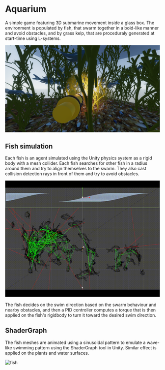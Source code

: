 # Aquarium
A simple game featuring 3D submarine movement inside a glass box. The environment is populated by fish, that swarm together in a boid-like manner and avoid obstacles, and by grass kelp, that are proceduraly generated at start-time using L-systems.

![submarine](Docs/Submarine.png)

## Fish simulation
Each fish is an agent simulated using the Unity physics system as a rigid body with a mesh collider. Each fish searches for other fish in a radius around them and try to align themselves to the swarm. They also cast collision detection rays in front of them and try to avoid obstacles. 

![boids](Docs/boids.gif)

The fish decides on the swim direction based on the swarm behaviour and nearby obstacles, and then a PID controller computes a torque that is then applied on the fish's rigidbody to turn it toward the desired swim direction.

## ShaderGraph
The fish meshes are animated using a sinusoidal pattern to emulate a wave-like swimming pattern using the ShaderGraph tool in Unity. Similar effect is applied on the plants and water surfaces.

![fish](Docs/fish.gif)

